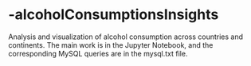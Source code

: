 # -alcoholConsumptionsInsights
Analysis and visualization of alcohol consumption across countries and continents. The main work is in the Jupyter Notebook, and the corresponding MySQL queries are in the mysql.txt file.
